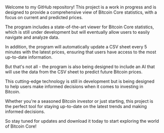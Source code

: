 Welcome to my GitHub repository! This project is a work in progress and is designed to provide a comprehensive view of Bitcoin Core statistics, with a focus on current and predicted prices.

The program includes a state-of-the-art viewer for Bitcoin Core statistics, which is still under development but will eventually allow users to easily navigate and analyze data. 

In addition, the program will automatically update a CSV sheet every 5 minutes with the latest prices, ensuring that users have access to the most up-to-date information.

But that's not all - the program is also being designed to include an AI that will use the data from the CSV sheet to predict future Bitcoin prices. 

This cutting-edge technology is still in development but is being designed to help users make informed decisions when it comes to investing in Bitcoin.

Whether you're a seasoned Bitcoin investor or just starting, this project is the perfect tool for staying up-to-date on the latest trends and making informed decisions. 

So stay tuned for updates and download it today to start exploring the world of Bitcoin Core!
